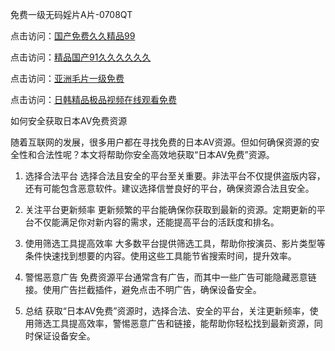 免费一级无码婬片A片-0708QT

点击访问：<a href="https://heiliaoxwd5i8.pages.dev">国产免费久久精品99</a>

点击访问：<a href="https://heiliaoe8ajia.pages.dev">精品国产91久久久久久久</a>

点击访问：<a href="https://heiliaoxqkkct.pages.dev">亚洲毛片一级免费</a>

点击访问：<a href="https://heiliaozj3tjd.pages.dev">日韩精品极品视频在线观看免费</a>



如何安全获取日本AV免费资源

随着互联网的发展，很多用户都在寻找免费的日本AV资源。但如何确保资源的安全性和合法性呢？本文将帮助你安全高效地获取“日本AV免费”资源。

1. 选择合法平台
选择合法且安全的平台至关重要。非法平台不仅提供盗版内容，还有可能包含恶意软件。建议选择信誉良好的平台，确保资源合法且安全。

2. 关注平台更新频率
更新频繁的平台能确保你获取到最新的资源。定期更新的平台不仅能满足你对新内容的需求，还能提高平台的活跃度和排名。

3. 使用筛选工具提高效率
大多数平台提供筛选工具，帮助你按演员、影片类型等条件快速找到想要的内容。使用这些工具能节省搜索时间，提升效率。

4. 警惕恶意广告
免费资源平台通常含有广告，而其中一些广告可能隐藏恶意链接。使用广告拦截插件，避免点击不明广告，确保设备安全。

5. 总结
获取“日本AV免费”资源时，选择合法、安全的平台，关注更新频率，使用筛选工具提高效率，警惕恶意广告和链接，能帮助你轻松找到最新资源，同时保证设备安全。


<span style="display:none;">[Canonical link](  https://github.com/av080725/984561 ）</span>
